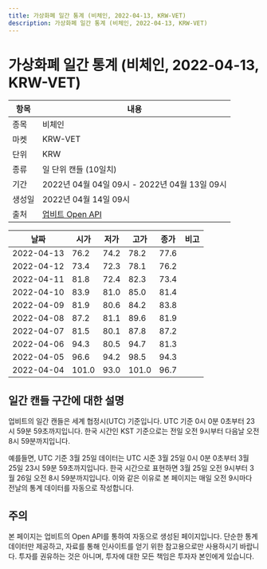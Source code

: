 ```yaml
---
title: 가상화폐 일간 통계 (비체인, 2022-04-13, KRW-VET)
description: 가상화폐 일간 통계 (비체인, 2022-04-13, KRW-VET)
---
```



가상화폐 일간 통계 (비체인, 2022-04-13, KRW-VET)
===

|항목|내용|
|--|--|
|종목|비체인|
|마켓|KRW-VET|
|단위|KRW|
|종류|일 단위 캔들 (10일치)|
|기간|2022년 04월 04일 09시 - 2022년 04월 13일 09시|
|생성일|2022년 04월 14일 09시|
|출처|[업비트 Open API](https://docs.upbit.com)|


|날짜|시가|저가|고가|종가|비고|
|--|--|--|--|--|--|
|2022-04-13|76.2|74.2|78.2|77.6|    |
|2022-04-12|73.4|72.3|78.1|76.2|    |
|2022-04-11|81.8|72.4|82.3|73.4|    |
|2022-04-10|83.9|81.0|85.0|81.4|    |
|2022-04-09|81.9|80.6|84.2|83.8|    |
|2022-04-08|87.2|81.1|89.6|81.9|    |
|2022-04-07|81.5|80.1|87.8|87.2|    |
|2022-04-06|94.3|80.5|94.7|81.3|    |
|2022-04-05|96.6|94.2|98.5|94.3|    |
|2022-04-04|101.0|93.0|101.0|96.7|    |


일간 캔들 구간에 대한 설명
---


업비트의 일간 캔들은 세계 협정시(UTC) 기준입니다. 
UTC 기준 0시 0분 0초부터 23시 59분 59초까지입니다. 
한국 시간인 KST 기준으로는 전일 오전 9시부터 다음날 오전 8시 59분까지입니다. 


예를들면, UTC 기준 3월 25일 데이터는 UTC 시준 3월 25일 0시 0분 0초부터 3월 25일 23시 59분 59초까지입니다. 
한국 시간으로 표현하면 3월 25일 오전 9시부터 3월 26일 오전 8시 59분까지입니다. 
이와 같은 이유로 본 페이지는 매일 오전 9시마다 전날의 통계 데이터를 자동으로 작성합니다. 


주의
---


본 페이지는 업비트의 Open API를 통하여 자동으로 생성된 페이지입니다. 
단순한 통계 데이터만 제공하고, 자료를 통해 인사이트를 얻기 위한 참고용으로만 사용하시기 바랍니다. 
투자를 권유하는 것은 아니며, 투자에 대한 모든 책임은 투자자 본인에게 있습니다. 
